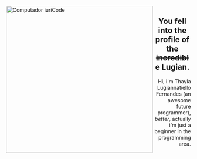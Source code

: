 <img src="https://i.pinimg.com/originals/ee/b0/55/eeb05565faf5fa022fed944877b81ce2.png" min-width="400px" max-width="400px" width="400px" align="left" alt="Computador iuriCode">
<h2 align="center"> You fell into the profile of the <s>incredible</s> <strong>Lugian</strong>. </h2>
<p align="right"> Hi, i'm Thayla Lugiannatiello Fernandes (an awesome future programmer), <br><i>better</i>, actually i'm just a beginner in the programming area. </p>
 
